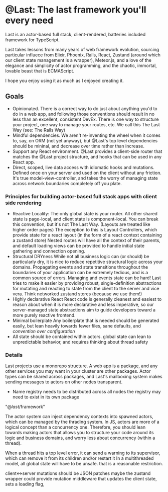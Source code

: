 # @Last: The last framework you'll every need

Last is an actor-based full stack, client-rendered, batteries included framework for TypeScript.

Last takes lessons from many years of web framework evolution, sourcing particular influece from Elixir, Phoenix, Rails, React, Zustand (around which our client state management is a wrapper), Meteor.js, and a love of the elegance and simplicity of actor programming, and the chaotic, immortal, lovable beast that is ECMAScript.

I hope you enjoy using it as much as I enjoyed creating it.

## Goals
- Opinionated. There is a correct way to do just about anything you'd to do in a web app, and following those conventions
should result in no less than an excellent, consistent DevEx. There is one way to structure your project, one way to 
manage your routes, etc. We call this The Last Way (see: The Rails Way)
- Mindful dependencies. We aren't re-inventing the wheel when it comes to, say, on ORM (not yet anyway), but @Last's
top level dependencies should be mininal, and decrease over time rather than increase.
- Support any React environment. @Last provides a client-side router that matches the @Last project structure, and hooks
that can be used in any React app.
- Direct, scoped, live data access with idiomatic hooks and mutations. Defined once on your server and used on the client without any friction. It's true model-view-controller, and takes the worry of managing state across network boundaries completely off you plate.

### Principles for building actor-based full stack apps with client side rendering
- Reactive Locality: The only global state is your router. All other shared state is page-local, and client state is
component-local. You can break this convention, but it's not The Last Way. (Layouts are treated like higher order pages)
The exception to this is Layout Controllers, which provide state for a react layout (in the form of a react context containing a zustand store)
Nested routes will have all the context of their parents, and default loading views can be provided to handle initial state gathering and connection opening.
- Structural DRYness
While not all business logic can (or should) be particularly dry, it is nice to reduce repetitive structural logic across your domains. Propagating events and state transitions throughout the boundaries of your application can be extremely tedious, and is a common source of errors. Managing and events state can be hard! Last tries to make it easier by providing robust, single-definition abstractions for mutating and reacting to state from the client to the server and vice vera. Think networked zustand stores (because we use them!)
- Highly declarative React
React code is generally cleanest and easiest to reason about when it is more declarative and less imperative, so our server-managed state abstractions aim to guide developers toward a more purely reactive frontend.
- Minimal boilerplate
Any boilerplate that is needed should be generated easily, but lean heavily towards
fewer files, sane defaults, and _convention over configuration_
- All state should be contained within actors. global state can lean to unpredictable behavior, and requires thinking about thread safety

### Details
Last projects use a monorepo structure. A web app is a package, and any other services you may want in your cluster are other packages.
Actor types can be shared across packages, and Last's mailboxing system makes sending messages to actors on other nodes transparent.
- Name registry needs to be distributed across all nodes
the registry may need to exist in its own package

"@_last_/framework"



The actor system can inject dependency contexts into spawned actors, which can be managed by the thrading system.
In JS, actors are more of a logical concept than a concurrency one. Therefore, you should lean towards making actors that allows you to
structure your code around its logic and business domains, and worry less about concurrency (within a thread).

When a thread hits a top level error, it can send a warning to its supervisor, which can remove it from its children and/or restart it
In a multithreaded model, all global state will have to be unsafe. that is a reasonable restriction.

client<->server mutations should be JSON patches
maybe the zustand wrapper could provide mutation middleware that updates the client state, sets a loading flag, 